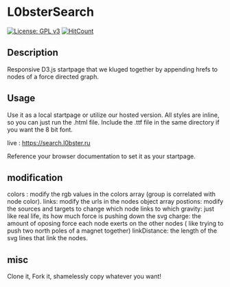 # L0bsterSearch
[![License: GPL v3](https://img.shields.io/badge/License-GPLv3-blue.svg)](https://www.gnu.org/licenses/gpl-3.0)
[![HitCount](http://hits.dwyl.io/underd0g1/buddy.svg)](http://hits.dwyl.io/l0bsters/search)

## Description

Responsive D3.js startpage that we kluged together by appending hrefs to nodes of a force directed graph. 

## Usage

Use it as a local startpage or utilize our hosted version. All styles are inline, so you can just run the .html file. Include the .ttf file in the same directory if you want the 8 bit font. 

live : https://search.l0bster.ru

Reference your browser documentation to set it as your startpage. 

## modification

colors : modify the rgb values in the colors array (group is correlated with node color). 
links: modify the urls in the nodes object array
postions: modify the sources and targets to change which node links to which
gravity: just like real life, its how much force is pushing down the svg 
charge: the amount of oposing force each node exerts on the other nodes ( like trying to push two north poles of a magnet together)
linkDistance: the length of the svg lines that link the nodes. 

## misc

Clone it, Fork it, shamelessly copy whatever you want!
